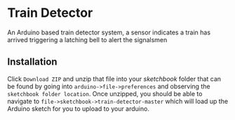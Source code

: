 Train Detector
==============

An Arduino based train detector system, a sensor indicates a train has arrived triggering a latching bell to alert the signalsmen

## Installation
Click `Download ZIP` and unzip that file into your *sketchbook* folder that can be found by going into `arduino->file->preferences` and observing the `sketchbook folder location`. Once unzipped, you should be able to navigate to `file->sketchbook->train-detector-master` which will load up the Arduino sketch for you to upload to your arduino.
